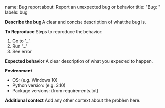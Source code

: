 name: Bug report
about: Report an unexpected bug or behavior
title: "Bug: "
labels: bug

**Describe the bug**
A clear and concise description of what the bug is.

**To Reproduce**
Steps to reproduce the behavior:
1. Go to '...'
2. Run '...'
3. See error

**Expected behavior**
A clear description of what you expected to happen.

**Environment**
- OS: (e.g. Windows 10)
- Python version: (e.g. 3.10)
- Package versions: (from requirements.txt)

**Additional context**
Add any other context about the problem here.
